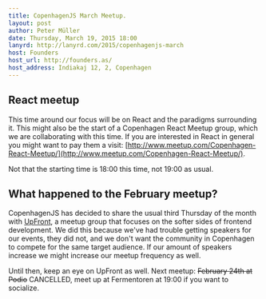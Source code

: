 ```yaml
---
title: CopenhagenJS March Meetup.
layout: post
author: Peter Müller
date: Thursday, March 19, 2015 18:00
lanyrd: http://lanyrd.com/2015/copenhagenjs-march
host: Founders
host_url: http://founders.as/
host_address: Indiakaj 12, 2, Copenhagen
---
```


<h2>React meetup</h2>

This time around our focus will be on React and the paradigms surrounding it. This might also be the start of a Copenhagen React Meetup group, which we are collaborating with this time. If you are interested in React in general you might want to pay them a visit: [http://www.meetup.com/Copenhagen-React-Meetup/](http://www.meetup.com/Copenhagen-React-Meetup/).

Not that the starting time is 18:00 this time, not 19:00 as usual.


<h2>What happened to the February meetup?</h2>

CopenhagenJS has decided to share the usual third Thursday of the month with [UpFront](http://upfront.ninja/), a meetup group that focuses on the softer sides of frontend development. We did this because we've had trouble getting speakers for our events, they did not, and we don't want the community in Copenhagen to compete for the same target audience. If our amount of speakers increase we might increase our meetup frequency as well.

Until then, keep an eye on UpFront as well. Next meetup: ~~February 24th at Podio~~ CANCELLED, meet up at Fermentoren at 19:00 if you want to socialize.
